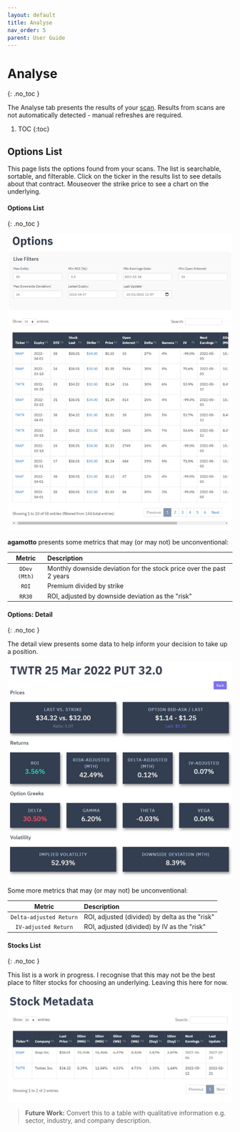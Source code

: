 ```yaml
---
layout: default
title: Analyse
nav_order: 5
parent: User Guide
---
```


# Analyse
{: .no_toc }

The Analyse tab presents the results of your [scan](scan.md). Results from scans are not automatically detected - manual refreshes are required.

1. TOC
{:toc}

## Options List
This page lists the options found from your scans. The list is searchable, sortable, and filterable. Click on the ticker in the results list to see details about that contract. Mouseover the strike price to see a chart on the underlying.

#### Options List
{: .no_toc }

<p align="center">
    <img src="https://raw.githubusercontent.com/chrischow/agamotto/main/screenshots/analyse-options.jpg">
</p>

**agamotto** presents some metrics that may (or may not) be unconventional:

| Metric | Description | 
| :----: | :---------- |
| `DDev (Mth)` | Monthly downside deviation for the stock price over the past 2 years |
| `ROI` | Premium divided by strike |
| `RR30` | ROI, adjusted by downside deviation as the "risk" |

#### Options: Detail
{: .no_toc }

The detail view presents some data to help inform your decision to take up a position. 

<p align="center">
    <img src="https://raw.githubusercontent.com/chrischow/agamotto/main/screenshots/analyse-options-detail.jpg">
</p>

Some more metrics that may (or may not) be unconventional:

| Metric | Description | 
| :----: | :---------- |
| `Delta-adjusted Return` | ROI, adjusted (divided) by delta as the "risk" |
| `IV-adjusted Return` | ROI, adjusted (divided) by IV as the "risk" |

#### Stocks List
{: .no_toc }

This list is a work in progress. I recognise that this may not be the best place to filter stocks for choosing an underlying. Leaving this here for now.


<p align="center">
    <img src="https://raw.githubusercontent.com/chrischow/agamotto/main/screenshots/analyse-stocks.jpg">
</p>

> **Future Work:** Convert this to a table with qualitative information e.g. sector, industry, and company description.